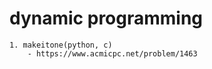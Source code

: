 # dynamic programming    
    1. makeitone(python, c)
        - https://www.acmicpc.net/problem/1463
        
